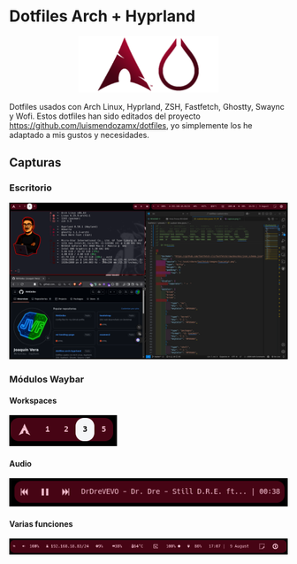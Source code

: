 # Dotfiles Arch + Hyprland

<p style="text-align:center;"><img src="img/arch-hypr.png" style="width: 50%;"></p>


Dotfiles usados con Arch Linux, Hyprland, ZSH, Fastfetch, Ghostty, Swaync y Wofi.
Estos dotfiles han sido editados del proyecto https://github.com/luismendozamx/dotfiles, yo simplemente los he adaptado a mis gustos y necesidades.
## Capturas

### Escritorio
![Escritorio Arch + Hyprland](img/escritorio.png)

### Módulos Waybar

#### Workspaces
![Workspaces Waybar](img/workspaces.png)
#### Audio
![Audio Waybar](img/audio-waybar.png)
#### Varias funciones
![Módulo Waybar](img/right-module.png)